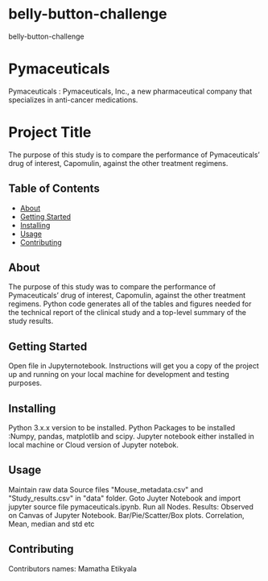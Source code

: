 # belly-button-challenge
belly-button-challenge

# Pymaceuticals
Pymaceuticals : Pymaceuticals, Inc., a new pharmaceutical company that specializes in anti-cancer medications.

# Project Title 
The purpose of this study is to compare the performance of Pymaceuticals’ drug of interest, Capomulin, against the other treatment regimens.

## Table of Contents

- [About](#about)
- [Getting Started](#getting_started)
- [Installing](#installing)
- [Usage](#usage)
- [Contributing](#contributing)

## About
The purpose of this study was to compare the performance of Pymaceuticals’ drug of interest, Capomulin, against the other treatment regimens. 
Python code generates all of the tables and figures needed for the technical report of the clinical study and a top-level summary of the study results.

## Getting Started
Open file in Jupyternotebook. Instructions will get you a copy of the project up and running on your local machine for development and testing purposes. 

## Installing
Python 3.x.x version to be installed.
Python Packages to be installed :Numpy, pandas, matplotlib and scipy.
Jupyter notebook either installed in local machine or Cloud version of Jupyter notebok.

## Usage
Maintain raw data Source files "Mouse_metadata.csv" and "Study_results.csv" in "data" folder.
Goto Juyter Notebook and import jupyter source file pymaceuticals.ipynb.
Run all Nodes.
Results: Observed on Canvas of Jupyter Notebook. Bar/Pie/Scatter/Box plots. Correlation, Mean, median and std etc

## Contributing
Contributors names: Mamatha Etikyala

